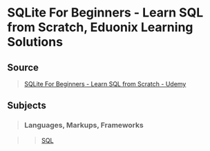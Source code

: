 # SQLite For Beginners - Learn SQL from Scratch, Eduonix Learning Solutions

## Source

>[SQLite For Beginners - Learn SQL from Scratch - Udemy](https://www.udemy.com/sqlite-for-beginners-learn-sql-from-scratch/)


## Subjects

>### Languages, Markups, Frameworks

>>[SQL](../subjects/sql.md)

